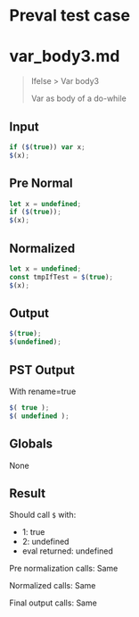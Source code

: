 # Preval test case

# var_body3.md

> Ifelse > Var body3
>
> Var as body of a do-while

## Input

`````js filename=intro
if ($(true)) var x;
$(x);
`````

## Pre Normal


`````js filename=intro
let x = undefined;
if ($(true));
$(x);
`````

## Normalized


`````js filename=intro
let x = undefined;
const tmpIfTest = $(true);
$(x);
`````

## Output


`````js filename=intro
$(true);
$(undefined);
`````

## PST Output

With rename=true

`````js filename=intro
$( true );
$( undefined );
`````

## Globals

None

## Result

Should call `$` with:
 - 1: true
 - 2: undefined
 - eval returned: undefined

Pre normalization calls: Same

Normalized calls: Same

Final output calls: Same
